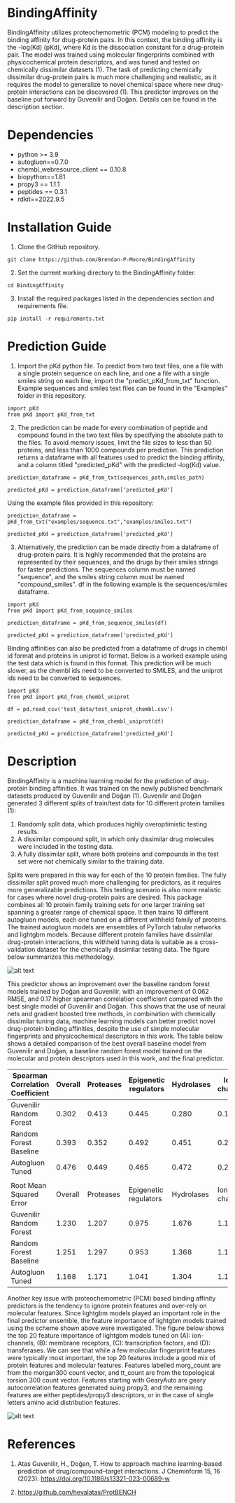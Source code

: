 # BindingAffinity
BindingAffinity utilizes proteochemometric (PCM) modeling to predict the binding affinity for drug-protein pairs. In this context, the binding affinity is the -log(Kd) (pKd), where Kd is the dissociation constant for a drug-protein pair. The model was trained using molecular fingerprints combined with physicochemical protein descriptors, and was tuned and tested on chemically dissimilar datasets (1). The task of predicting chemically dissimilar drug-protein pairs is much more challenging and realistic, as it requires the model to generalize to novel chemical space where new drug-protein interactions can be discovered (1). This predictor improves on the baseline put forward by Guvenilir and Doğan. Details can be found in the description section.


# Dependencies
* python >= 3.9
* autogluon==0.7.0
* chembl_webresource_client == 0.10.8
* biopython==1.81
* propy3 == 1.1.1
* peptides == 0.3.1
* rdkit==2022.9.5

# Installation Guide

1. Clone the GitHub repository.

```
git clone https://github.com/Brendan-P-Moore/BindingAffinity

```
2. Set the current working directory to the BindingAffinity folder.

```
cd BindingAffinity

```
3. Install the required packages listed in the dependencies section and requirements file.

```
pip install -r requirements.txt

```

# Prediction Guide

1. Import the pKd python file. To predict from two text files, one a file with a single protein sequence on each line, and one a file with a single smiles string on each line, import the "predict_pKd_from_txt" function. Example sequences and smiles text files can be found in the "Examples" folder in this repository.

```
import pKd
from pKd import pKd_from_txt

```

2. The prediction can be made for every combination of peptide and compound found in the two text files by specifying the absolute path to the files. To avoid memory issues, limit the file sizes to less than 50 proteins, and less than 1000 compounds per prediction. This prediction returns a dataframe with all features used to predict the binding affinity, and a column titled "predicted_pKd" with the predicted -log(Kd) value.

```
prediction_dataframe = pKd_from_txt(sequences_path,smiles_path)

predicted_pKd = prediction_dataframe['predicted_pKd']

```

Using the example files provided in this repository:

```
prediction_dataframe = pKd_from_txt("examples/sequence.txt","examples/smiles.txt")

predicted_pKd = prediction_dataframe['predicted_pKd']

```

3. Alternatively, the prediction can be made directly from a dataframe of drug-protein pairs. It is highly recommended that the proteins are represented by their sequences, and the drugs by their smiles strings for faster predictions. The sequences column must be named "sequence", and the smiles string column must be named "compound_smiles". df in the following example is the sequences/smiles dataframe.

```
import pKd
from pKd import pKd_from_sequence_smiles

prediction_dataframe = pKd_from_sequence_smiles(df)

predicted_pKd = prediction_dataframe['predicted_pKd']

```

Binding affinities can also be predicted from a dataframe of drugs in chembl id format and proteins in uniprot id format. Below is a worked example using the test data which is found in this format. This prediction will be much slower, as the chembl ids need to be converted to SMILES, and the uniprot ids need to be converted to sequences.

```
import pKd
from pKd import pKd_from_chembl_uniprot

df = pd.read_csv('test_data/test_uniprot_chembl.csv')

prediction_dataframe = pKd_from_chembl_uniprot(df)

predicted_pKd = prediction_dataframe['predicted_pKd']

```

# Description

BindingAffinity is a machine learning model for the prediction of drug-protein binding affinities. It was trained on the newly published benchmark datasets produced by Guvenilir and Doğan (1). Guvenilir and Doğan generated 3 different splits of train/test data for 10 different protein families (1):

1.	Randomly split data, which produces highly overoptimistic testing results.
2.	A dissimilar compound split, in which only dissimilar drug molecules were included in the testing data.
3.	A fully dissimilar split, where both proteins and compounds in the test set were not chemically similar to the training data.

Splits were prepared in this way for each of the 10 protein families. The fully dissimilar split proved much more challenging for predictors, as it requires more generalizable predictions. This testing scenario is also more realistic for cases where novel drug-protein pairs are desired.
This package combines all 10 protein family training sets for one larger training set spanning a greater range of chemical space. It then trains 10 different autogluon models, each one tuned on a different withheld family of proteins. The trained autogluon models are ensembles of PyTorch tabular networks and lightgbm models. Because different protein families have dissimilar drug-protein interactions, this withheld tuning data is suitable as a cross-validation dataset for the chemically dissimilar testing data. The figure below summarizes this methodology.

![alt text](https://github.com/Brendan-P-Moore/BindingAffinity/blob/main/training_scheme_BindingAffinity.png?raw=true)

This predictor shows an improvement over the baseline random forest models trained by Doğan and Guvenilir, with an improvement of 0.062 RMSE, and 0.17 higher spearman correlation coefficient compared with the best single model of Guvenilir and Doğan. This shows that the use of neural nets and gradient boosted tree methods, in combination with chemically dissimilar tuning data, machine learning models can better predict novel drug-protein binding affinities, despite the use of simple molecular fingerprints and physicochemical descriptors in this work. The table below shows a detailed comparison of the best overall baseline model from Guvenilir and Doğan, a baseline random forest model trained on the molecular and protein descriptors used in this work, and the final predictor.

| Spearman   Correlation Coefficient | Overall | Proteases | Epigenetic regulators | Hydrolases | Ion-channel | membrane receptors | other | oxidoreductases | transcription-factors | transferases | transporters |
|------------------------------------|---------|-----------|-----------------------|------------|-------------|--------------------|-------|-----------------|-----------------------|--------------|--------------|
| Guvenilir   Random Forest          | 0.302   | 0.413     | 0.445                 | 0.280      | 0.153       | 0.341              | 0.349 | 0.079           | 0.266                 | 0.439        | 0.249        |
| Random Forest Baseline             | 0.393   | 0.352     | 0.492                 | 0.451      | 0.231       | 0.299              | 0.329 | 0.145           | 0.339                 | 0.352        | 0.225        |
| Autogluon Tuned                    | 0.476   | 0.449     | 0.465                 | 0.472      | 0.291       | 0.425              | 0.437 | 0.256           | 0.320                 | 0.533        | 0.372        |
|                                    |         |           |                       |            |             |                    |       |                 |                       |              |              |
| Root Mean Squared Error            | Overall | Proteases | Epigenetic regulators | Hydrolases | Ion-channel | membrane receptors | other | oxidoreductases | transcription-factors | transferases | transporters |
| Guvenilir   Random Forest          | 1.230   | 1.207     | 0.975                 | 1.676      | 1.144       | 1.229              | 1.347 | 1.271           | 1.150                 | 1.132        | 1.173        |
| Random Forest Baseline             | 1.251   | 1.297     | 0.953                 | 1.368      | 1.110       | 1.313              | 1.252 | 1.208           | 1.150                 | 1.247        | 1.196        |
| Autogluon Tuned                    | 1.168   | 1.171     | 1.041                 | 1.304      | 1.155       | 1.206              | 1.208 | 1.115           | 1.098                 | 1.119        | 1.100        |

Another key issue with proteochemometric (PCM) based binding affinity predictors is the tendency to ignore protein features and over-rely on molecular features. Since lightgbm models played an important role in the final predictor ensemble, the feature importance of lightgbm models trained using the scheme shown above were investigated. The figure below shows the top 20 feature importance of lightgbm models tuned on (A): ion-channels, (B): membrane receptors, (C): transcription factors, and (D): transferases. We can see that while a few molecular fingerprint features were typically most important, the top 20 features include a good mix of protein features and molecular features. Features labelled morg_count are from the morgan300 count vector, and tt_count are from the topological torsion 300 count vector. Features starting with GearyAuto are geary autocorrelation features generated suing propy3, and the remaining features are either peptides/propy3 descriptors, or in the case of single letters amino acid distribution features.

![alt text](https://github.com/Brendan-P-Moore/BindingAffinity/blob/main/feature_importance_lightgbm_BindingAffinity.png?raw=true)

# References

1) Atas Guvenilir, H., Doğan, T. How to approach machine learning-based prediction of drug/compound–target interactions. J Cheminform 15, 16 (2023). https://doi.org/10.1186/s13321-023-00689-w

2) https://github.com/hevalatas/ProtBENCH
